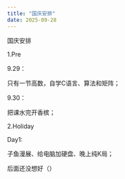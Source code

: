 ```yaml
---
title: "国庆安排"
date: 2025-09-28
---
```


国庆安排

1.Pre

9.29：

只有一节高数，自学C语言、算法和矩阵；

9.30：

把课水完开香槟；

2.Holiday

Day1:

子鱼漫展、给电脑加硬盘、晚上纯K局；

后面还没想好（）

